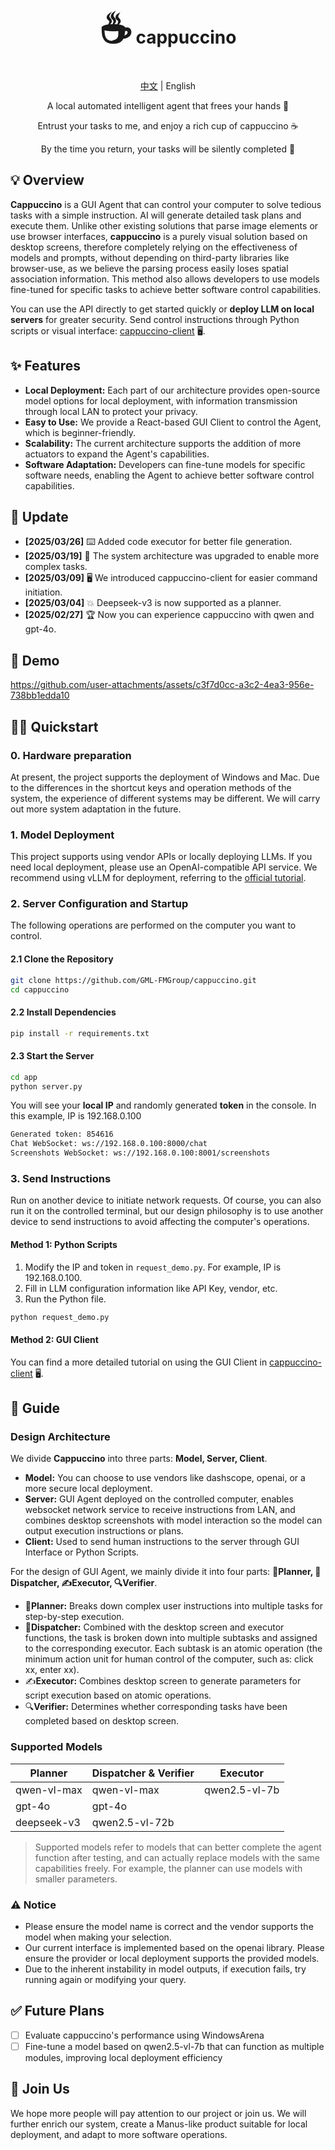 <div align="center">
<h1><span style="font-size: 60px;">☕️</span> cappuccino</h1>
<p><a href="./README_CN.md">中文</a> | English</p>
<p>A local automated intelligent agent that frees your hands 🤖</p>
<p>Entrust your tasks to me, and enjoy a rich cup of cappuccino ☕️</p>
<p>By the time you return, your tasks will be silently completed 🍃</p>
</div>

## 💡 Overview

**Cappuccino** is a GUI Agent that can control your computer to solve tedious tasks with a simple instruction. AI will generate detailed task plans and execute them. Unlike other existing solutions that parse image elements or use browser interfaces, **cappuccino** is a purely visual solution based on desktop screens, therefore completely relying on the effectiveness of models and prompts, without depending on third-party libraries like browser-use, as we believe the parsing process easily loses spatial association information. This method also allows developers to use models fine-tuned for specific tasks to achieve better software control capabilities.

You can use the API directly to get started quickly or **deploy LLM on local servers** for greater security. Send control instructions through Python scripts or visual interface: [cappuccino-client](https://github.com/GML-FMGroup/cappuccino-client) 🖥️.

## ✨ Features

- **Local Deployment:** Each part of our architecture provides open-source model options for local deployment, with information transmission through local LAN to protect your privacy.
- **Easy to Use:** We provide a React-based GUI Client to control the Agent, which is beginner-friendly.
- **Scalability:** The current architecture supports the addition of more actuators to expand the Agent's capabilities.
- **Software Adaptation:** Developers can fine-tune models for specific software needs, enabling the Agent to achieve better software control capabilities.

## 📰 Update

- **[2025/03/26]** ⌨️ Added code executor for better file generation.
- **[2025/03/19]** 🧠 The system architecture was upgraded to enable more complex tasks.
- **[2025/03/09]** 🖥️ We introduced cappuccino-client for easier command initiation.
- **[2025/03/04]** 💥 Deepseek-v3 is now supported as a planner.
- **[2025/02/27]** 🏆 Now you can experience cappuccino with qwen and gpt-4o.

## 🎥 Demo

https://github.com/user-attachments/assets/c3f7d0cc-a3c2-4ea3-956e-738bb1edda10

## 👨‍💻 Quickstart

### 0. Hardware preparation

At present, the project supports the deployment of Windows and Mac. Due to the differences in the shortcut keys and operation methods of the system, the experience of different systems may be different. We will carry out more system adaptation in the future.

### 1. Model Deployment

This project supports using vendor APIs or locally deploying LLMs. If you need local deployment, please use an OpenAI-compatible API service. We recommend using vLLM for deployment, referring to the [official tutorial](https://qwen.readthedocs.io/en/latest/deployment/vllm.html#openai-compatible-api-service).

### 2. Server Configuration and Startup

The following operations are performed on the computer you want to control.

#### 2.1 Clone the Repository

```bash
git clone https://github.com/GML-FMGroup/cappuccino.git
cd cappuccino
```
#### 2.2 Install Dependencies

```bash
pip install -r requirements.txt
```

#### 2.3 Start the Server

```bash
cd app
python server.py
```
You will see your **local IP** and randomly generated **token** in the console. In this example, IP is 192.168.0.100
```bash
Generated token: 854616
Chat WebSocket: ws://192.168.0.100:8000/chat
Screenshots WebSocket: ws://192.168.0.100:8001/screenshots
```

### 3. Send Instructions

Run on another device to initiate network requests. Of course, you can also run it on the controlled terminal, but our design philosophy is to use another device to send instructions to avoid affecting the computer's operations.

#### Method 1: Python Scripts

1. Modify the IP and token in `request_demo.py`. For example, IP is 192.168.0.100.
2. Fill in LLM configuration information like API Key, vendor, etc.
3. Run the Python file.
```bash
python request_demo.py
```

#### Method 2: GUI Client

You can find a more detailed tutorial on using the GUI Client in [cappuccino-client](https://github.com/GML-FMGroup/cappuccino-client) 🖥️.

## 📖 Guide

### Design Architecture

We divide **Cappuccino** into three parts: **Model, Server, Client**.

- **Model:** You can choose to use vendors like dashscope, openai, or a more secure local deployment.
- **Server:** GUI Agent deployed on the controlled computer, enables websocket network service to receive instructions from LAN, and combines desktop screenshots with model interaction so the model can output execution instructions or plans.
- **Client:** Used to send human instructions to the server through GUI Interface or Python Scripts.

For the design of GUI Agent, we mainly divide it into four parts: **🧠Planner, 🤖Dispatcher, ✍️Executor, 🔍Verifier**.

- 🧠**Planner:** Breaks down complex user instructions into multiple tasks for step-by-step execution.
- 🤖**Dispatcher:** Combined with the desktop screen and executor functions, the task is broken down into multiple subtasks and assigned to the corresponding executor. Each subtask is an atomic operation (the minimum action unit for human control of the computer, such as: click xx, enter xx).
- ✍️**Executor:** Combines desktop screen to generate parameters for script execution based on atomic operations.
- 🔍**Verifier:** Determines whether corresponding tasks have been completed based on desktop screen.

### Supported Models

| Planner             | Dispatcher & Verifier  | Executor           |
|---------------------|------------------------|--------------------|
| qwen-vl-max         | qwen-vl-max            | qwen2.5-vl-7b      |
| gpt-4o              | gpt-4o                 |                    |
| deepseek-v3         | qwen2.5-vl-72b         |                    |

> Supported models refer to models that can better complete the agent function after testing, and can actually replace models with the same capabilities freely. For example, the planner can use models with smaller parameters.

### ⚠️ Notice

- Please ensure the model name is correct and the vendor supports the model when making your selection.
- Our current interface is implemented based on the openai library. Please ensure the provider or local deployment supports the provided models.
- Due to the inherent instability in model outputs, if execution fails, try running again or modifying your query.

## ✅ Future Plans

- [ ] Evaluate cappuccino's performance using WindowsArena
- [ ] Fine-tune a model based on qwen2.5-vl-7b that can function as multiple modules, improving local deployment efficiency

## 🤝 Join Us

We hope more people will pay attention to our project or join us. We will further enrich our system, create a Manus-like product suitable for local deployment, and adapt to more software operations.

